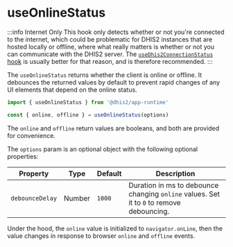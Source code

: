 # useOnlineStatus

:::info Internet Only 
This hook only detects whether or not you're connected to the internet, which could be problematic for DHIS2 instances that are hosted locally or offline, where what really matters is whether or not you can communicate with the DHIS2 server. The [`useDhis2ConnectionStatus` hook](./useDhis2ConnectionStatus.md) is usually better for that reason, and is therefore recommended.
:::

The `useOnlineStatus` returns whether the client is online or offline. It debounces the returned values by default to prevent rapid changes of any UI elements that depend on the online status.

```jsx
import { useOnlineStatus } from '@dhis2/app-runtime'

const { online, offline } = useOnlineStatus(options)
```

The `online` and `offline` return values are booleans, and both are provided for convenience.

The `options` param is an optional object with the following optional properties:

| Property        | Type   | Default | Description                                                                              |
| --------------- | ------ | ------- | ---------------------------------------------------------------------------------------- |
| `debounceDelay` | Number | `1000`  | Duration in ms to debounce changing `online` values. Set it to `0` to remove debouncing. |

Under the hood, the `online` value is initialized to `navigator.onLine`, then the value changes in response to browser `online` and `offline` events.
